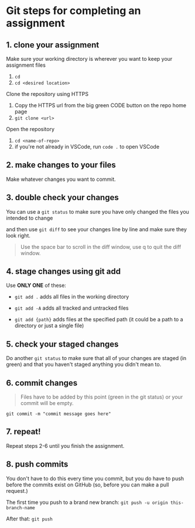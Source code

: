 # Git steps for completing an assignment

## 1. clone your assignment

Make sure your working directory is wherever you want to keep your assignment files

1. `cd`
1. `cd <desired location>`

Clone the repository using HTTPS

1. Copy the HTTPS url from the big green CODE button on the repo home page
1. `git clone <url>`

Open the repository

1. `cd <name-of-repo>`
1. if you're not already in VSCode, run `code .` to open VSCode

## 2. make changes to your files

Make whatever changes you want to commit.

## 3. double check your changes

You can use a `git status` to make sure you have only changed the files you intended to change

and then use `git diff` to see your changes line by line and make sure they look right.

> Use the space bar to scroll in the diff window, use q to quit the diff window.

## 4. stage changes using git add

Use **ONLY ONE** of these:

-   `git add .` adds all files in the working directory

-   `git add -A` adds all tracked and untracked files

-   `git add {path}` adds files at the specified path (it could be a path to a directory or just a single file)

## 5. check your staged changes

Do another `git status` to make sure that all of your changes are staged (in green) and that you haven't staged anything you didn't mean to.

## 6. commit changes

> Files have to be added by this point (green in the git status) or your commit will be empty.

`git commit -m "commit message goes here"`

## 7. repeat!

Repeat steps 2-6 until you finish the assignment.

## 8. push commits

You don't have to do this every time you commit, but you do have to push before the commits exist on GitHub (so, before you can make a pull request.)

The first time you push to a brand new branch: `git push -u origin this-branch-name`

After that:
`git push`
